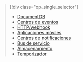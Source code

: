 
> [!div class="op_single_selector"]
> * [DocumentDB](../articles/azure-functions/functions-bindings-documentdb.md)
> * [Centros de eventos](../articles/azure-functions/functions-bindings-event-hubs.md)
> * [HTTP/webhook](../articles/azure-functions/functions-bindings-http-webhook.md)
> * [Aplicaciones móviles](../articles/azure-functions/functions-bindings-mobile-apps.md)
> * [Centros de notificaciones](../articles/azure-functions/functions-bindings-notification-hubs.md)
> * [Bus de servicio](../articles/azure-functions/functions-bindings-service-bus.md)
> * [Almacenamiento](../articles/azure-functions/functions-bindings-storage.md)
> * [Temporizador](../articles/azure-functions/functions-bindings-timer.md)
> 
> 

<!---HONumber=AcomDC_0824_2016-->